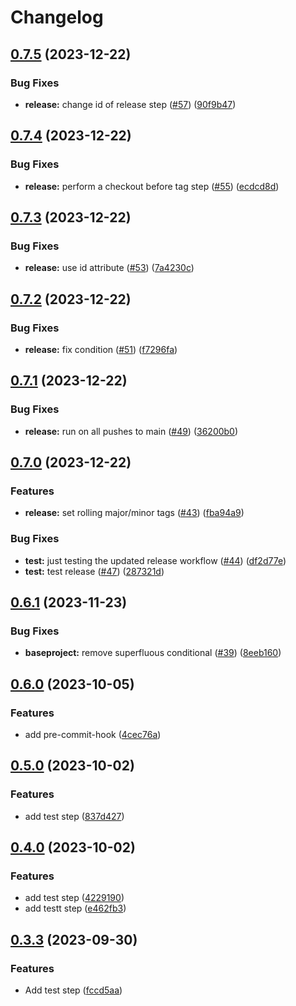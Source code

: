 # Changelog

## [0.7.5](https://github.com/ZeitOnline/gh-action-baseproject/compare/v0.7.4...v0.7.5) (2023-12-22)


### Bug Fixes

* **release:** change id of release step ([#57](https://github.com/ZeitOnline/gh-action-baseproject/issues/57)) ([90f9b47](https://github.com/ZeitOnline/gh-action-baseproject/commit/90f9b472fba45df1008282a89ae4389caf97df41))

## [0.7.4](https://github.com/ZeitOnline/gh-action-baseproject/compare/v0.7.3...v0.7.4) (2023-12-22)


### Bug Fixes

* **release:** perform a checkout before tag step ([#55](https://github.com/ZeitOnline/gh-action-baseproject/issues/55)) ([ecdcd8d](https://github.com/ZeitOnline/gh-action-baseproject/commit/ecdcd8d15777e7eec5218e3899504075c6733ed8))

## [0.7.3](https://github.com/ZeitOnline/gh-action-baseproject/compare/v0.7.2...v0.7.3) (2023-12-22)


### Bug Fixes

* **release:** use id attribute ([#53](https://github.com/ZeitOnline/gh-action-baseproject/issues/53)) ([7a4230c](https://github.com/ZeitOnline/gh-action-baseproject/commit/7a4230cb8bac27368dd950c61a89343fdd03be5c))

## [0.7.2](https://github.com/ZeitOnline/gh-action-baseproject/compare/v0.7.1...v0.7.2) (2023-12-22)


### Bug Fixes

* **release:** fix condition ([#51](https://github.com/ZeitOnline/gh-action-baseproject/issues/51)) ([f7296fa](https://github.com/ZeitOnline/gh-action-baseproject/commit/f7296fa89733a6569a61362c54af27eef38939b6))

## [0.7.1](https://github.com/ZeitOnline/gh-action-baseproject/compare/v0.7.0...v0.7.1) (2023-12-22)


### Bug Fixes

* **release:** run on all pushes to main ([#49](https://github.com/ZeitOnline/gh-action-baseproject/issues/49)) ([36200b0](https://github.com/ZeitOnline/gh-action-baseproject/commit/36200b0179f8022bb8532fb95db0217700e6fdc6))

## [0.7.0](https://github.com/ZeitOnline/gh-action-baseproject/compare/v0.6.1...v0.7.0) (2023-12-22)


### Features

* **release:** set rolling major/minor tags ([#43](https://github.com/ZeitOnline/gh-action-baseproject/issues/43)) ([fba94a9](https://github.com/ZeitOnline/gh-action-baseproject/commit/fba94a9cefc917be20332fbb09b318ad80bf54c8))


### Bug Fixes

* **test:** just testing the updated release workflow ([#44](https://github.com/ZeitOnline/gh-action-baseproject/issues/44)) ([df2d77e](https://github.com/ZeitOnline/gh-action-baseproject/commit/df2d77ecd2530efc7ad3973d49f7afb4115a120e))
* **test:** test release ([#47](https://github.com/ZeitOnline/gh-action-baseproject/issues/47)) ([287321d](https://github.com/ZeitOnline/gh-action-baseproject/commit/287321de220f02b991ef990bb15729a4d668d061))

## [0.6.1](https://github.com/ZeitOnline/gh-action-baseproject/compare/v0.6.0...v0.6.1) (2023-11-23)


### Bug Fixes

* **baseproject:** remove superfluous conditional ([#39](https://github.com/ZeitOnline/gh-action-baseproject/issues/39)) ([8eeb160](https://github.com/ZeitOnline/gh-action-baseproject/commit/8eeb16075c7a541e8cbf3077761b9b0fa6a282d8))

## [0.6.0](https://github.com/ZeitOnline/gh-action-baseproject/compare/v0.5.1...v0.6.0) (2023-10-05)


### Features

* add pre-commit-hook ([4cec76a](https://github.com/ZeitOnline/gh-action-baseproject/commit/4cec76aa8c4090c3ddc3ce20265c1c39efbdbcb3))

## [0.5.0](https://github.com/ZeitOnline/gh-action-baseproject/compare/v0.4.0...v0.5.0) (2023-10-02)


### Features

* add test step ([837d427](https://github.com/ZeitOnline/gh-action-baseproject/commit/837d427a6ff825b60aa10c0b96a59c910b9b5437))

## [0.4.0](https://github.com/ZeitOnline/gh-action-baseproject/compare/v0.3.3...v0.4.0) (2023-10-02)


### Features

* add test step ([4229190](https://github.com/ZeitOnline/gh-action-baseproject/commit/4229190d11b78c34b9eb7e34099df076678c8579))
* add testt step ([e462fb3](https://github.com/ZeitOnline/gh-action-baseproject/commit/e462fb3012d5ce82a1e0f990d983ebd9e728b2e6))

## [0.3.3](https://github.com/ZeitOnline/gh-action-baseproject/compare/v0.3.2...v0.3.3) (2023-09-30)


### Features

* Add test step ([fccd5aa](https://github.com/ZeitOnline/gh-action-baseproject/commit/fccd5aa6348ec1a607aca8217c0bf907dfe71f2d))
